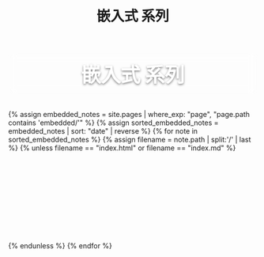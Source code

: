 ﻿---
layout: default
title: 嵌入式 系列
---

<!-- 标题区域：半透明磨砂背景 -->
<header class="mbd-header">
  <h1>嵌入式 系列</h1>
</header>

<div class="post-grid">
  {% assign embedded_notes = site.pages | where_exp: "page", "page.path contains 'embedded/'" %}
  {% assign sorted_embedded_notes = embedded_notes | sort: "date" | reverse %}
  {% for note in sorted_embedded_notes %}
    {% assign filename = note.path | split:'/' | last %}
    {% unless filename == "index.html" or filename == "index.md" %}
      <article class="post-card">
        <h3 class="post-title">
          <a href="{{ note.url }}">{{ note.title }}</a>
        </h3>
        <p class="post-excerpt">
          {{ note.excerpt | default: note.content | truncatewords: 30 }}
        </p>
        <time class="post-date">🕒 {{ note.date | date: "%Y-%m-%d" }}</time>
      </article>
    {% endunless %}
  {% endfor %}
</div>

<style>
.mbd-header {
  margin: 1.5rem auto;
  padding: 0.8rem 1.2rem;
  max-width: 600px;
  background: rgba(255,255,255,0.2);
  backdrop-filter: blur(8px);
  border-radius: 8px;
  text-align: center;
}
.mbd-header h1 {
  margin: 0;
  font-size: 2.5rem;
  color: #fff;
  text-shadow: 0 2px 4px rgba(0,0,0,0.5);
}
.post-grid {
  display: grid;
  grid-template-columns: repeat(auto-fill, minmax(280px, 1fr));
  gap: 1.5rem;
  margin: 2rem 0;
}
@keyframes fadeInUp {
  from {
    opacity: 0;
    transform: translateY(20px);
  }
  to {
    opacity: 1;
    transform: translateY(0);
  }
}
.post-card {
  position: relative;
  background: rgba(255,255,255,0.32);
  border-radius: 8px;
  padding: 1.2rem;
  box-shadow: 0 4px 12px rgba(0,0,0,0.08);
  overflow: hidden;
  animation: fadeInUp 0.5s ease forwards;
  opacity: 0;
  transform: translateY(20px);
  transition: transform 0.3s ease, box-shadow 0.3s ease;
}
.post-card:nth-child(1) { animation-delay: 0.1s; }
.post-card:nth-child(2) { animation-delay: 0.2s; }
.post-card:nth-child(3) { animation-delay: 0.3s; }
.post-card:hover {
  transform: translateY(-5px) scale(1.03);
  box-shadow: 0 8px 20px rgba(0,0,0,0.15);
}
.post-title {
  margin: 0 0 .6rem;
  font-size: 1.2rem;
}
.post-title a {
  color: #333;
  text-decoration: none;
}
.post-title a:hover {
  color: #007ACC;
  text-decoration: underline;
}
.post-excerpt {
  margin: 0 0 1rem;
  color: #555;
  font-size: 0.95rem;
  line-height: 1.4;
}
.post-date {
  display: block;
  text-align: right;
  color: #888;
  font-size: 0.85rem;
}
</style>
